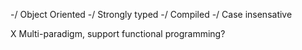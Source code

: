 -/ Object Oriented
-/ Strongly typed
-/ Compiled 
-/ Case insensative


X Multi-paradigm, support functional programming?

